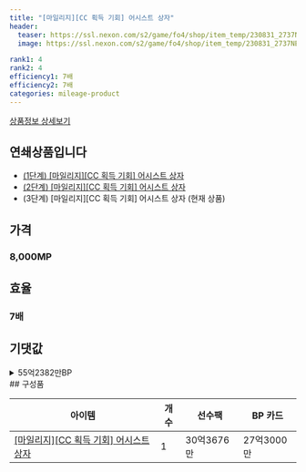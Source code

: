 ```yaml
---
title: "[마일리지][CC 획득 기회] 어시스트 상자"
header:
  teaser: https://ssl.nexon.com/s2/game/fo4/shop/item_temp/230831_2737NE39PA12/201704155.png
  image: https://ssl.nexon.com/s2/game/fo4/shop/item_temp/230831_2737NE39PA12/201704155.png

rank1: 4
rank2: 4
efficiency1: 7배
efficiency2: 7배
categories: mileage-product
---
```

[상품정보 상세보기](https://shop.fifaonline4.nexon.com/Shop/View?strPid=732573)
## 연쇄상품입니다
- [(1단계) [마일리지][CC 획득 기회] 어시스트 상자](/mileage-product/732571)
- [(2단계) [마일리지][CC 획득 기회] 어시스트 상자](/mileage-product/732572)
- (3단계) [마일리지][CC 획득 기회] 어시스트 상자 (현재 상품)


## 가격
### 8,000MP
## 효율
### 7배
## 기댓값
<details>
<summary>55억2382만BP</summary>
<div markdown="1">
- 선수팩 30억3676만BP
  - 수수료 쿠폰 40% 적용 시 29억1529만BP
  - 수수료 쿠폰 30% 적용 시 27억9382만BP
  - 수수료 쿠폰 20% 적용 시 26억7235만BP
- BP 카드 27억3000만BP

</div>
</details>
## 구성품

|아이템|개수|선수팩|BP 카드|
|---|---|---|---|
|[[마일리지][CC 획득 기회] 어시스트 상자](/box/7230)|1|30억3676만|27억3000만|
